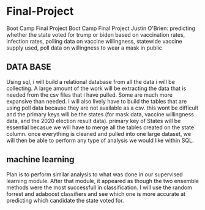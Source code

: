 # Final-Project
Boot Camp Final Project
Boot Camp Final Project Justin O'Brien: predicting whether the state voted for trump or biden based on vaccination rates, infection rates, polling data on vaccine willingness, statewide vaccine supply used, poll data on willingness to wear a mask in public

## DATA BASE 
Using sql, i will build a relational database from all the data i will be collecting. A large amount of the work will be extracting the data that is needed from the csv files that i have pulled. Some are much more expansive than needed. I will also lively have to build the tables that are using poll data because they are not available as a csv. this wont be difficult and the primary keys will be the states (for mask data, vaccine willingness data, and the 2020 election result data). primary key of States will be essential becasue we will have to merge all the tables created on the state column. once everything is cleaned and pulled into one large dataset, we will then be able to perform any type of analysis we would like within SQL.

## machine learning
Plan is to perform similar analysis to what was done in our supervised learning module.  After that module, it appeared as though the two ensemble methods were the most successfull in classification.  I will use the random forrest and adaboost classifiers and see which one is more accurate at predicting which candidate the state voted for.  
